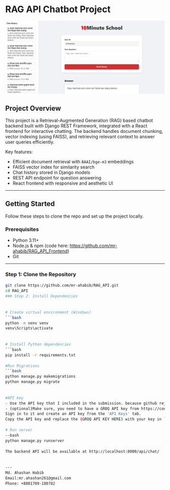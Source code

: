 # RAG API Chatbot Project
![Chatbot UI Screenshot](./screenshot.png)

## Project Overview

This project is a Retrieval-Augmented Generation (RAG) based chatbot backend built with Django REST Framework, integrated with a React frontend for interactive chatting. The backend handles document chunking, vector indexing (using FAISS), and retrieving relevant context to answer user queries efficiently.

Key features:  
- Efficient document retrieval with `BAAI/bge-m3` embeddings  
- FAISS vector index for similarity search  
- Chat history stored in Django models  
- REST API endpoint for question answering  
- React frontend with responsive and aesthetic UI  

---

## Getting Started

Follow these steps to clone the repo and set up the project locally.

### Prerequisites

- Python 3.11+
- Node.js & npm (code here: https://github.com/mr-ahabib/RAG_API_Frontend)
- Git

---

### Step 1: Clone the Repository

```bash
git clone https://github.com/mr-ahabib/RAG_API.git
cd RAG_API
### Step 2: Install Dependencies


# Create virtual environment (Windows)
```bash
python -m venv venv
venv\Scripts\activate


# Install Python dependencies
```bash
pip install -r requirements.txt

#Run Migrations
```bash
python manage.py makemigrations
python manage.py migrate


#API key
- Use the API key that I included in the submission. because github rejects the api key. So can not upload it here.
- (optional)Make sure, you need to have a GROQ API key from https://console.groq.com/playground.  
Sign in to it and create an API key from the 'API Keys' tab.  
Copy the API key and replace the (GROQ API KEY HERE) with your key in `chat/rag_utils.py`.

# Run server
--bash
python manage.py runserver

The backend API will be available at http://localhost:8000/api/chat/


---
Md. Ahashan Habib
Email:mr.ahashan261@gmail.com
Phone: +8801709-180782
